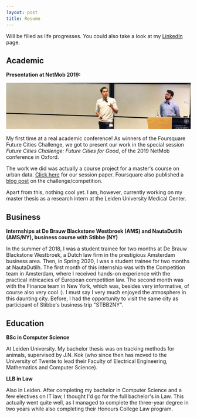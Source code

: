 ```yaml
---
layout: post
title: Resume
---
```


Will be filled as life progresses. You could also take a look at my [LinkedIn](https://www.linkedin.com/in/jh-van-staalduinen/) page.

## Academic
**Presentation at NetMob 2019:**

![alt text](../assets/img/netmob.jpg "IMG")


My first time at a real academic conference! As winners of the Foursquare Future Cities Challenge, we got to present our work in the special session _Future Cities Challenge: Future Cities for Good_, of the 2019 NetMob conference in Oxford. 

The work we did was actually a course project for a master's course on urban data. [Click here](../assets/docs/fcc19_paper_8.pdf) for our session paper. Foursquare also published a [blog post](https://enterprise.foursquare.com/intersections/article/how-location-technology-can-drive-urban-innovation/ "Future Cities Challenge")
 on the challenge/competition.

Apart from this, nothing cool yet. I am, however, currently working on my master thesis as a research intern at the Leiden University Medical Center.

## Business
**Internships at De Brauw Blackstone Westbroek (AMS) and NautaDutilh (AMS/NY), business course with Stibbe (NY)**

In the summer of 2018, I was a student trainee for two months at De Brauw Blackstone Westbroek, a Dutch law firm in the prestigious Amsterdam business area. Then, in Spring 2020, I was a student trainee for two months at NautaDutilh. The first month of this internship was with the Competition team in Amsterdam, where I received hands-on experience with the practical intricacies of European competition law. The second month was with the Finance team in New York, which was, besides very informative, of course also very cool :). I must say I very much enjoyed the atmosphere in this daunting city. Before, I had the opportunity to visit the same city as participant of Stibbe's business trip "STBB2NY".

## Education
**BSc in Computer Science**

At Leiden University. My bachelor thesis was on tracking methods for animals, supervised by J.N. Kok (who since then has moved to the University of Twente to lead their Faculty of Electrical Engineering, Mathematics and Computer Science).

**LLB in Law**

Also in Leiden. After completing my bachelor in Computer Science and a few electives on IT law, I thought I'd go for the full bachelor's in Law. This actually went quite well, as I managed to complete the three-year degree in two years while also completing their Honours College Law program.

